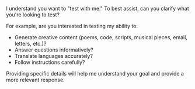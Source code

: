 I understand you want to "test with me." To best assist, can you clarify what you're looking to test?

For example, are you interested in testing my ability to:

*   Generate creative content (poems, code, scripts, musical pieces, email, letters, etc.)?
*   Answer questions informatively?
*   Translate languages accurately?
*   Follow instructions carefully?

Providing specific details will help me understand your goal and provide a more relevant response.
